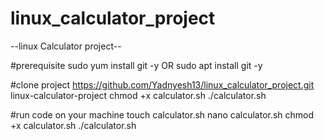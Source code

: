 # linux_calculator_project

--linux Calculator project--

#prerequisite
sudo yum install git -y
OR
sudo apt install git -y 

#clone project
https://github.com/Yadnyesh13/linux_calculator_project.git
linux-calculator-project
chmod +x calculator.sh 
./calculator.sh 

#run code on your machine
touch calculator.sh
nano calculator.sh 
chmod +x calculator.sh 
./calculator.sh 
